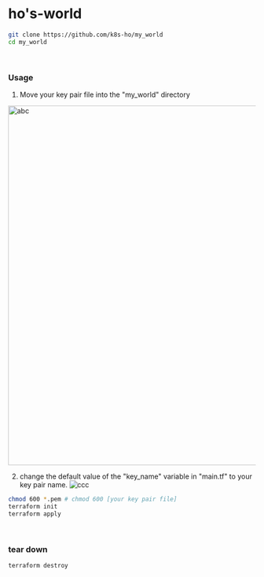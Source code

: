 # ho's-world

``` bash
git clone https://github.com/k8s-ho/my_world
cd my_world
```

<br>

### Usage

1. Move your key pair file into the "my_world" directory
<img width="731" alt="abc" src="https://github.com/k8s-ho/my_world/assets/118821939/d4f608ed-25f1-4306-8ecb-e773f098555b">
<br>

2. change the default value of the "key_name" variable in "main.tf" to your key pair name.
![ccc](https://github.com/k8s-ho/my_world/assets/118821939/382eb832-fa80-4bdf-abae-ce547b8b09a5)



``` bash
chmod 600 *.pem # chmod 600 [your key pair file]
terraform init
terraform apply
```
<br>

### tear down
```bash
terraform destroy
```
